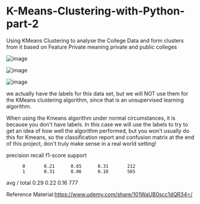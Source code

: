 # K-Means-Clustering-with-Python-part-2


Using KMeans Clustering to analyse the College Data and form clusters from it based on Feature Private meaning private and public colleges


![image](https://user-images.githubusercontent.com/48589838/77850098-d43a4d80-71ed-11ea-8e0a-9d13a31d04a3.png)

![image](https://user-images.githubusercontent.com/48589838/77850102-dac8c500-71ed-11ea-9168-e141458734d8.png)

![image](https://user-images.githubusercontent.com/48589838/77850104-ddc3b580-71ed-11ea-99f8-4f753dbbf072.png)




 we actually have the labels for this data set, but we will NOT use them for the KMeans clustering algorithm, since that is an unsupervised learning algorithm.



When using the Kmeans algorithm under normal circumstances, it is because you don't have labels. In this case we will use the labels to try to get an idea of how well the algorithm performed, but you won't usually do this for Kmeans, so the classification report and confusion matrix at the end of this project, don't truly make sense in a real world setting!




precision    recall  f1-score   support

          0       0.21      0.65      0.31       212
          1       0.31      0.06      0.10       565

avg / total       0.29      0.22      0.16       777


Reference Material:https://www.udemy.com/share/101WaUB0scc1dQR34=/
